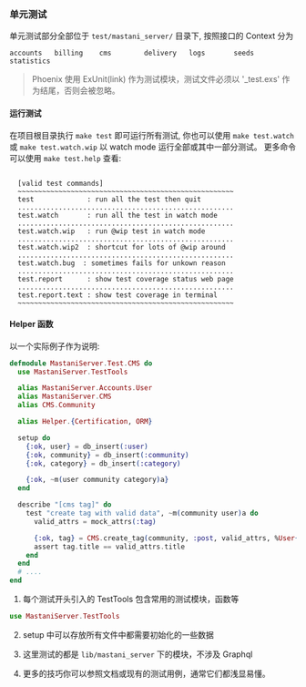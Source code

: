 
### 单元测试

单元测试部分全部位于 `test/mastani_server/` 目录下, 按照接口的 Context 分为

```text
accounts   billing    cms        delivery   logs       seeds      statistics
```

> Phoenix 使用 ExUnit(link) 作为测试模块，测试文件必须以 '_test.exs' 作为结尾，否则会被忽略。

#### 运行测试

在项目根目录执行 `make test` 即可运行所有测试, 你也可以使用 `make test.watch` 或
`make test.watch.wip` 以 watch mode 运行全部或其中一部分测试。 更多命令可以使用
`make test.help` 查看: 

```text

  [valid test commands]
  ~~~~~~~~~~~~~~~~~~~~~~~~~~~~~~~~~~~~~~~~~~~~~~~~~~~~~
  test             : run all the test then quit
  .....................................................
  test.watch       : run all the test in watch mode
  .....................................................
  test.watch.wip   : run @wip test in watch mode
  .....................................................
  test.watch.wip2  : shortcut for lots of @wip around
  .....................................................
  test.watch.bug  : sometimes fails for unkown reason
  .....................................................
  test.report      : show test coverage status web page
  .....................................................
  test.report.text : show test coverage in terminal
  ~~~~~~~~~~~~~~~~~~~~~~~~~~~~~~~~~~~~~~~~~~~~~~~~~~~~~

```

#### Helper 函数

以一个实际例子作为说明: 

```elixir
defmodule MastaniServer.Test.CMS do
  use MastaniServer.TestTools

  alias MastaniServer.Accounts.User
  alias MastaniServer.CMS
  alias CMS.Community

  alias Helper.{Certification, ORM}

  setup do
    {:ok, user} = db_insert(:user)
    {:ok, community} = db_insert(:community)
    {:ok, category} = db_insert(:category)

    {:ok, ~m(user community category)a}
  end

  describe "[cms tag]" do
    test "create tag with valid data", ~m(community user)a do
      valid_attrs = mock_attrs(:tag)

      {:ok, tag} = CMS.create_tag(community, :post, valid_attrs, %User{id: user.id})
      assert tag.title == valid_attrs.title
    end
  end
  # ....
end
```

1. 每个测试开头引入的 TestTools 包含常用的测试模块，函数等

```elixir
use MastaniServer.TestTools
```

2. setup 中可以存放所有文件中都需要初始化的一些数据

3. 这里测试的都是 `lib/mastani_server` 下的模块，不涉及 Graphql

4. 更多的技巧你可以参照文档或现有的测试用例，通常它们都浅显易懂。





